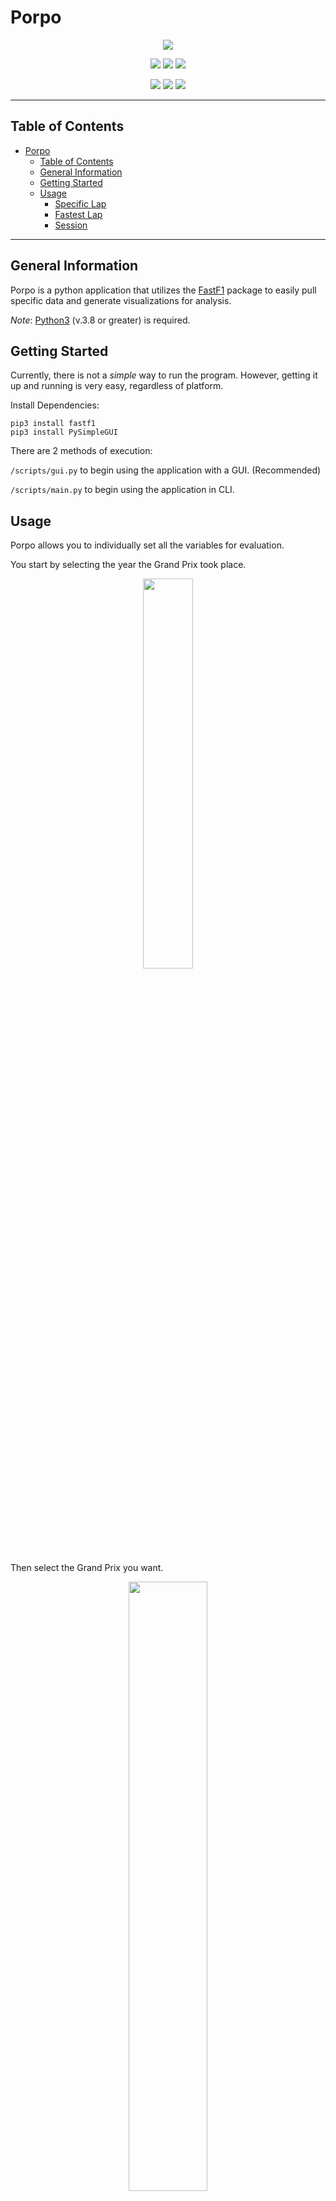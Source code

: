 # Porpo

<p align="center">
  <img src = src/common/images/icon.png />
</p>

<p align="center">
  <img src = https://img.shields.io/github/license/dtech-auto/F1DataAnalysis />
    </>
  <img src = https://img.shields.io/github/languages/top/dtech-auto/F1DataAnalysis />
    </>
  <img src = https://img.shields.io/github/v/release/dtech-auto/F1DataAnalysis?display_name=tag&include_prereleases />
    </>
</p>

<p align="center">
  <img src = https://img.shields.io/github/commit-activity/w/dtech-auto/F1DataAnalysis />
    </>
  <img src = https://img.shields.io/github/last-commit/dtech-auto/F1DataAnalysis />
    </>
  <img src = https://img.shields.io/github/issues-raw/dtech-auto/F1DataAnalysis />
</p>

------

## Table of Contents
- [Porpo](#porpo)
  - [Table of Contents](#table-of-contents)
  - [General Information](#general-information)
  - [Getting Started](#getting-started)
  - [Usage](#usage)
    - [Specific Lap](#specific-lap)
    - [Fastest Lap](#fastest-lap)
    - [Session](#session)

------

## General Information

Porpo is a python application that utilizes the [FastF1](https://github.com/theOehrly/Fast-F1) package to easily pull specific data and generate visualizations for analysis.

*Note*: [Python3](https://www.python.org/downloads/) (v.3.8 or greater) is required.

## Getting Started
Currently, there is not a *simple* way to run the program. However, getting it up and running is very easy, regardless of platform. 

Install Dependencies:

```
pip3 install fastf1
pip3 install PySimpleGUI
```

There are 2 methods of execution:

`/scripts/gui.py` to begin using the application with a GUI. (Recommended)

`/scripts/main.py` to begin using the application in CLI.

## Usage

Porpo allows you to individually set all the variables for evaluation. 

You start by selecting the year the Grand Prix took place.

<p align="center">
  <img width="40%" height="40%" src="/src/examples/images/screenshots/year_window.png"/>
</>

Then select the Grand Prix you want.

<p align="center">
  <img width="50%" height="50%" src="/src/examples/images/screenshots/gp_window.png"/>
</>

Then select the session from the Grand Prix.

*Note*: No GP has all sessions.

<p align="center">
  <img width="40%" height="40%" src="/src/examples/images/screenshots/sestype_window.png"/>
</>

Next, select the driver you'd like to evaluate.

<p align="center">
  <img width="40%" height="40%" src="/src/examples/images/screenshots/driver_window.png"/>
</>

Now decide if you're going to evaluate the full session, or a specific lap, or easily select the fastest lap set by your chosen driver.

Check the [FastF1 documentation](https://theoehrly.github.io/Fast-F1/) to see everything that is available for each option.

<p align="center">
  <img width="40%" height="40%" src="/src/examples/images/screenshots/lap_window.png"/>
</>

The last step is to select which variables you want displayed on the axes (X and Y).

Be aware that although you can select any available data as either variable, some combinations may not perform as expected - or at all.

<p align="center">
  <img width="40%" height="40%" src="/src/examples/images/screenshots/var_window.png"/>
</>

The plot will show up in a new window, and automatically save to your export directory when the graph is closed.

If you're unsure where your export directory is, the default is:
  ```
  ~/Documents/F1 Data Analysis/Export/
  ```
&nbsp;

To change this directory, edit the `save_path` variable in `scripts/gui.py`
```
  save_path = '~/Documents/F1 Data Analysis/Export/'
```

### Specific Lap
You can easily pull and visualize data for a single lap of a session.

![VER_SpeedL_Bah](/src/examples/images/ver_bah_last_speed.png)
<figcaption align = "center">
  <b>Max Verstappen speed on Lap 54 of the 2022 Bahrain GP. We can see he was losing power throughout the lap, up until the moment he completely lost power, and went into the pitlane.</b>
</figcaption>

### Fastest Lap
By default, you can quickly do analysis of the fastest lap set by the selected driver during a session.

![VER_SpeedF_Bah](/src/examples/images/ver_bah_fastest_speed.png)
<figcaption align = "center">
  <b>Max Verstappen speed on the fastest lap he set in 2022 Bahrain GP. We can the difference between this lap and lap 54, when he retired.</b>
</figcaption>

### Session
You can also quickly do an analysis of a driver's performance through an entire session.

![VER_SpeedF_Bah](/src/examples/images/ver_imola_laptime.png)
<figcaption align = "center">
  <b>Max Verstappen laptime over the course of the Imola GP. We can see as the track began to dry, laptimes began to fall very quickly.</b>
</figcaption>

